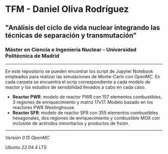 # TFM - Daniel Oliva Rodríguez
## "Análisis del ciclo de vida nuclear integrando las técnicas de separación y transmutación"
### Máster en Ciencia e Ingeniería Nuclear - Universidad Politécnica de Madrid

------

En este repositorio se pueden encontrar los script de Jupyter Notebook empleados para realizar las simulaciones de Monte-Carlo con OpenMC. En cada carpeta se encuentra el scrip correspondiente a cada modelo de reactor y los estudios de sensibilidad llevados a cabo en cada caso.

+ **Reactor PWR**: modelo de reactor PWR con 157 elementos combustibles, 3 regiones de enriquecimiento y matriz 17x17. Modelo basado en los reactores PWR Westinghouse.
+ **Reactor SFR**: modelo de reactor SFR con 355 elementos combustibles hexagonales, dos regiones de enriquecimiento y combustible MOX con inclusión de actínidos minoritarios y productos de fisión. 

------

*Versión 0.15 OpenMC*

*Ubuntu 22.04.4 LTS*